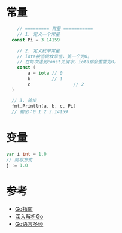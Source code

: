 
# 常量

```go
	// ========= 常量 ===========
	// 1. 定义一个常量
  const Pi = 3.14159 
  
	// 2. 定义枚举常量
	// iota被当做枚举值，第一个为0。
	// 在每次遇到const关键字，iota都会重置为0。
	const (
		a = iota // 0
		b        // 1
		c				 // 2
  )

  // 3. 输出
  fmt.Println(a, b, c, Pi)
  // 输出：0 1 2 3.14159

```

# 变量

```go
var i int = 1.0
// 简写方式
j := 1.0

```


# 参考
* [Go指南](https://tour.go-zh.org/list)
* [深入解析Go](https://tiancaiamao.gitbooks.io/go-internals/content/zh/)
* [Go语言圣经](https://github.com/Unknwon/the-way-to-go_ZH_CN/blob/master/eBook/directory.md)